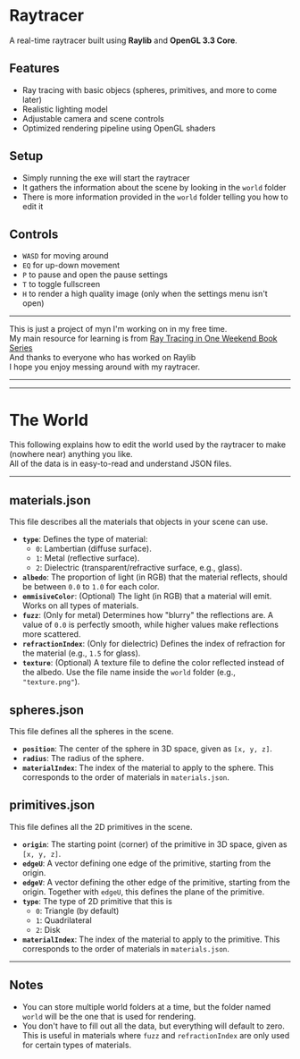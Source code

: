 # Raytracer

A real-time raytracer built using **Raylib** and **OpenGL 3.3 Core**.

## Features
- Ray tracing with basic objecs (spheres, primitives, and more to come later)
- Realistic lighting model
- Adjustable camera and scene controls
- Optimized rendering pipeline using OpenGL shaders

## Setup
- Simply running the exe will start the raytracer
- It gathers the information about the scene by looking in the `world` folder
- There is more information provided in the `world` folder telling you how to edit it


## Controls
- `WASD` for moving around
- `EQ` for up-down movement
- `P` to pause and open the pause settings
- `T` to toggle fullscreen
- `H` to render a high quality image (only when the settings menu isn't open)

---

This is just a project of myn I'm working on in my free time.\
My main resource for learning is from [Ray Tracing in One Weekend Book Series](https://raytracing.github.io/)\
And thanks to everyone who has worked on Raylib\
I hope you enjoy messing around with my raytracer.

---
---

# The World

This following explains how to edit the world used by the raytracer to make (nowhere near) anything you like.  
All of the data is in easy-to-read and understand JSON files.

---

## materials.json
This file describes all the materials that objects in your scene can use.

- **`type`**: Defines the type of material:
  - `0`: Lambertian (diffuse surface).
  - `1`: Metal (reflective surface).
  - `2`: Dielectric (transparent/refractive surface, e.g., glass).
- **`albedo`**: The proportion of light (in RGB) that the material reflects, should be between `0.0` to `1.0` for each color.
- **`emmisiveColor`**: (Optional) The light (in RGB) that a material will emit. Works on all types of materials.
- **`fuzz`**: (Only for metal) Determines how "blurry" the reflections are. A value of `0.0` is perfectly smooth, while higher values make reflections more scattered.
- **`refractionIndex`**: (Only for dielectric) Defines the index of refraction for the material (e.g., `1.5` for glass).
- **`texture`**: (Optional) A texture file to define the color reflected instead of the albedo. Use the file name inside the `world` folder (e.g., `"texture.png"`).

## spheres.json
This file defines all the spheres in the scene.

- **`position`**: The center of the sphere in 3D space, given as `[x, y, z]`.
- **`radius`**: The radius of the sphere.
- **`materialIndex`**: The index of the material to apply to the sphere. This corresponds to the order of materials in `materials.json`.

## primitives.json
This file defines all the 2D primitives in the scene.

- **`origin`**: The starting point (corner) of the primitive in 3D space, given as `[x, y, z]`.
- **`edgeU`**: A vector defining one edge of the primitive, starting from the origin.
- **`edgeV`**: A vector defining the other edge of the primitive, starting from the origin. Together with `edgeU`, this defines the plane of the primitive.
- **`type`**: The type of 2D primitive that this is
  - `0`: Triangle (by default)
  - `1`: Quadrilateral
  - `2`: Disk
- **`materialIndex`**: The index of the material to apply to the primitive. This corresponds to the order of materials in `materials.json`.

---

## Notes
- You can store multiple world folders at a time, but the folder named `world` will be the one that is used for rendering.
- You don't have to fill out all the data, but everything will default to zero. This is useful in materials where `fuzz` and `refractionIndex` are only used for certain types of materials.
